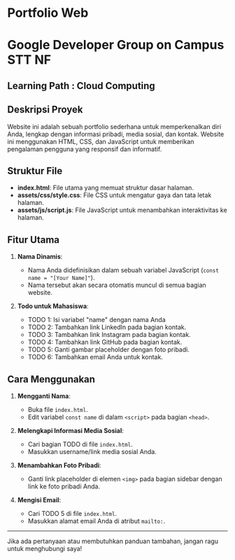 # Portfolio Web

# Google Developer Group on Campus STT NF
## Learning Path : Cloud Computing

## Deskripsi Proyek
Website ini adalah sebuah portfolio sederhana untuk memperkenalkan diri Anda, lengkap dengan informasi pribadi, media sosial, dan kontak. Website ini menggunakan HTML, CSS, dan JavaScript untuk memberikan pengalaman pengguna yang responsif dan informatif.

## Struktur File
- **index.html**: File utama yang memuat struktur dasar halaman.
- **assets/css/style.css**: File CSS untuk mengatur gaya dan tata letak halaman.
- **assets/js/script.js**: File JavaScript untuk menambahkan interaktivitas ke halaman.

## Fitur Utama
1. **Nama Dinamis**:
   - Nama Anda didefinisikan dalam sebuah variabel JavaScript (`const name = "[Your Name]"`).
   - Nama tersebut akan secara otomatis muncul di semua bagian website.

2. **Todo untuk Mahasiswa**:
   - TODO 1: Isi variabel "name" dengan nama Anda  
   - TODO 2: Tambahkan link LinkedIn pada bagian kontak.
   - TODO 3: Tambahkan link Instagram pada bagian kontak.
   - TODO 4: Tambahkan link GitHub pada bagian kontak.
   - TODO 5: Ganti gambar placeholder dengan foto pribadi.
   - TODO 6: Tambahkan email Anda untuk kontak.

## Cara Menggunakan
1. **Mengganti Nama**:
   - Buka file `index.html`.
   - Edit variabel `const name` di dalam `<script>` pada bagian `<head>`.

2. **Melengkapi Informasi Media Sosial**:
   - Cari bagian TODO di file `index.html`.
   - Masukkan username/link media sosial Anda.

3. **Menambahkan Foto Pribadi**:
   - Ganti link placeholder di elemen `<img>` pada bagian sidebar dengan link ke foto pribadi Anda.

4. **Mengisi Email**:
   - Cari TODO 5 di file `index.html`.
   - Masukkan alamat email Anda di atribut `mailto:`.


---
Jika ada pertanyaan atau membutuhkan panduan tambahan, jangan ragu untuk menghubungi saya!

